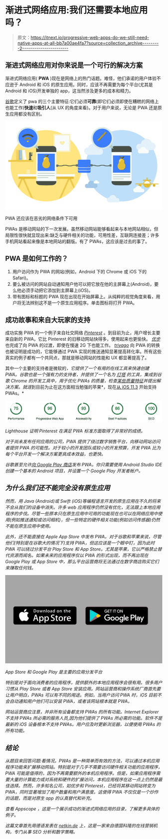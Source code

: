 # 渐进式网络应用:我们还需要本地应用吗？

> 原文：<https://itnext.io/progressive-web-apps-do-we-still-need-native-apps-at-all-bb7a00ae4fa7?source=collection_archive---------2----------------------->

## 渐进式网络应用对你来说是一个可行的解决方案

渐进式网络应用( **PWA** )现在是网络上的热门话题。难怪，他们承诺的用户体验不应逊于 Android 和 iOS 的原生应用。同时，应该不再需要为每个平台(尤其是 Android 和 iOS)开发单独的 app，这当然涉及更多的成本和精力。

[谷歌](https://developers.google.com/web/progressive-web-apps/)定义了 pwa 的三个主要特征:它们必须**可靠**(即它们必须即使在糟糕的网络上也能工作)**快速**和**吸引人**(从 UX 的角度来看)。对于用户来说，无论是 PWA 还是原生应用都没有区别。

![](img/a9ca8086c44eaf7381319d7da6e8bb09.png)

PWA 还应该在恶劣的网络条件下可用

PWAs 是移动网站的下一次发展。虽然移动网站能够看起来与本地网站相似，但局限性很快就显现出来:缺乏与硬件相关的功能，可用性差，互联网连接差；许多手机网站看起来像是本地网站的翻版。有了 PWAs，这应该是过去的事了。

## PWA 是如何工作的？

1.  用户访问作为 PWA 的网站(例如，Android 下的 Chrome 或 iOS 下的 Safari)。
2.  要么被访问的网站自动通知用户他可以把它放在他的主屏幕上(Android)，要么他必须手动把它添加到主屏幕上(iOS)。
3.  带有图标和标题的 PWA 现在出现在开始屏幕上。从纯粹的视觉角度来看，用户将无法辨别这不是一个原生应用程序。单击图标将打开 PWA。

## 成功故事和来自大玩家的支持

成功实施 PWA 的一个例子来自社交网络 [*Pinterest*](https://medium.com/@Pinterest_Engineering/a-one-year-pwa-retrospective-f4a2f4129e05) 。到目前为止，用户增长主要来自新的 PWA，它比 Pinterest 的旧移动网站快得多，使用起来也更愉快。 [*优步*](https://eng.uber.com/m-uber/) 也完成了向 PWA 的过渡，即使在慢速 2G 下也能工作。 [*trivago*](https://www.thinkwithgoogle.com/intl/en-154/insights-inspiration/case-studies/trivago-embrace-progressive-web-apps-as-the-future-of-mobile/) 向 PWA 的转换也被证明是成功的，它能够通过 PWA 实现的推送通知显著提高转化率。所有这些真实的例子都有一个共同点，那就是移动网站的性能和 UX 都显著提高了。

其中一个主要的支持者是微软的[](https://preview.pwabuilder.com/)*，它提供了一个有用的在线工具来快速创建 PWA。*谷歌*也是一个强有力的支持者，并提供了一个名为 [*灯塔*](https://developers.google.com/web/tools/lighthouse/) 的工具，集成到谷歌 Chrome 的开发工具中，用于优化 PWAs 的质量，检查[某些质量特征](https://developers.google.com/web/progressive-web-apps/checklist)并提出解决方案。就连*到目前为止在这方面相当勉强的苹果*，现在[从 iOS 11.3](https://medium.com/@firt/progressive-web-apps-on-ios-are-here-d00430dee3a7) 开始支持 PWAs。*

*![](img/db789138e1052ad29a873ea8d4875d76.png)*

*Lighthouse 证明 Pinterest 在满足 PWA 标准方面取得了非常好的成绩。*

*对于尚未发布任何应用的公司，PWA 提供了绕过数字销售平台，向移动网站访问者提供 PWA 的可能性。对于较小的开发团队或较小的开发预算，开发 PWA 比为每个平台开发一个解决方案更具成本效益，也更快。*

*谷歌甚至允许[向 Google Play 商店](https://css-tricks.com/how-to-get-a-progressive-web-app-into-the-google-play-store/)发布 PWA。你只需要使用 Android Studio IDE 创建一个基本的 Android 项目，并设置一个 Google Play 开发者帐户。*

## *为什么我们还不能完全没有原生应用*

*然而，用 Java (Android)或 Swift (iOS)等编程语言开发的原生应用在不久的将来不会从我们的设备中消失。许多 web 应用程序仍然没有优化，无法跟上本地应用程序的步伐。尽管一些原本只在原生应用中可用的功能现在也可以在网络应用中使用(例如推送通知或访问相机)，但一些特定的硬件相关功能(例如访问传感器)仍然不能在原生应用中使用。*

*此外，还不能直接在 Apple App Store 中发布 PWA。对于谷歌和苹果来说，尽管他们(特别是在谷歌大的情况下)支持 PWA，但这应该是一个眼中钉，因为此时 PWA 可以绕过分发平台 Play Store 和 App Store。尤其是苹果，它以严格禁止替代资源而闻名。如果未来的应用程序仅以 PWA 的形式出现，而不再出现在 Google Play 或 App Store 中，那么平台运营商将无法通过在数字商店购买它们来赚取任何钱。*

*![](img/89b8578f4608409e52b807d8997c13c6.png)*

*App Store 和 Google Play 是主要的应用分发平台*

*特别是对于面向消费者的应用程序，提供额外的本地应用程序会很有用。很多用户习惯从 Play Store 或者 App Store 安装应用。网站运营商和操作系统厂商首先要让用户明白，PWAs 可以有不同的用途。例如，当用户访问 PWA 时，iOS 目前不会自动通知用户他们可以安装 PWA，或者该网站根本就是 PWA。*

*网站运营商应注意，并非所有设备都支持 PWAs 的所有功能。Internet Explorer 不支持 PWAs 所必需的服务人员,因为他们提供了 PWAs 所必需的功能。软件不是最新的 iOS 设备根本不支持 PWAs。用户应及时更新浏览器，以便使用 PWAs 的所有功能。*

## *结论*

*从题目来回答问题:看情况。PWAs 是一种简单而有效的方法，可以通过本机应用程序功能来扩展移动网站。特别是对于几乎不需要访问硬件相关功能的应用程序，PWA 可能是值得的，因为不再需要额外的本机应用程序。但是，如果应用程序需要大量的计算能力或对系统和硬件的扩展访问，本机应用程序在这一点上仍然是最佳选择。然而，许多知名公司，如优步和 Pinterest，已经将其移动网站转变为 PWA，同时显著增加了用户数量和用户满意度。这使得 PWA 不仅仅是一个炒作的话题，而是对原生 app 的认真替代和补充。*

*查看 Appscope ，这是一个展示成功的渐进式网络应用的目录，了解更多具体的例子。*

*这篇文章首先用德语发表在 [netkin.de](https://www.netkin.de/progressive-web-apps-brauchen-wir-ueberhaupt-noch-native-apps/) 上，这是一家来自德国科隆的在线营销机构，专门从事 SEO 分析和数字策略。*